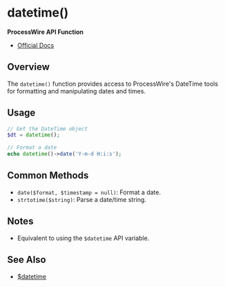 # datetime()

**ProcessWire API Function**

- [Official Docs](https://processwire.com/api/ref/datetime/)

## Overview

The `datetime()` function provides access to ProcessWire's DateTime tools for formatting and manipulating dates and times.

## Usage

```php
// Get the DateTime object
$dt = datetime();

// Format a date
echo datetime()->date('Y-m-d H:i:s');
```

## Common Methods
- `date($format, $timestamp = null)`: Format a date.
- `strtotime($string)`: Parse a date/time string.

## Notes
- Equivalent to using the `$datetime` API variable.

## See Also
- [$datetime](./datetime-variable.md)
